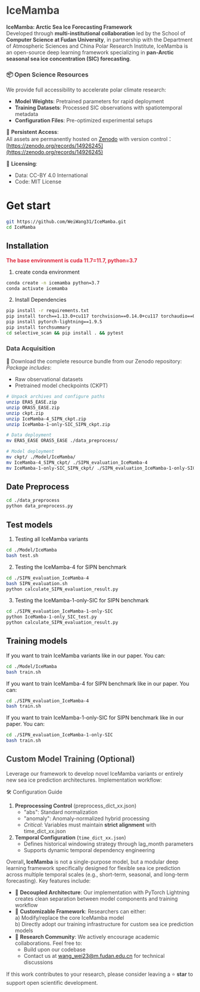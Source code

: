 # <font style="color:rgb(64, 64, 64);">IceMamba</font>
**<font style="color:rgb(64, 64, 64);">IceMamba: Arctic Sea Ice Forecasting Framework</font>**<font style="color:rgb(64, 64, 64);">  
</font><font style="color:rgb(64, 64, 64);">Developed through </font>**<font style="color:rgb(64, 64, 64);">multi-institutional collaboration</font>**<font style="color:rgb(64, 64, 64);"> led by the School of </font>**<font style="color:rgb(64, 64, 64);">Computer Science at Fudan University</font>**<font style="color:rgb(64, 64, 64);">, in partnership with the Department of Atmospheric Sciences and China Polar Research Institute, IceMamba is an open-source deep learning framework specializing in </font>**<font style="color:rgb(64, 64, 64);">pan-Arctic seasonal sea ice concentration (SIC) forecasting</font>**<font style="color:rgb(64, 64, 64);">.</font>

### <font style="color:rgb(64, 64, 64);">📦</font><font style="color:rgb(64, 64, 64);"> Open Science Resources</font>
<font style="color:rgb(64, 64, 64);">We provide full accessibility to accelerate polar climate research:</font>

+ **<font style="color:rgb(64, 64, 64);">Model Weights</font>**<font style="color:rgb(64, 64, 64);">: Pretrained parameters for rapid deployment</font>
+ **<font style="color:rgb(64, 64, 64);">Training Datasets</font>**<font style="color:rgb(64, 64, 64);">: Processed SIC observations with spatiotemporal metadata</font>
+ **<font style="color:rgb(64, 64, 64);">Configuration Files</font>**<font style="color:rgb(64, 64, 64);">: Pre-optimized experimental setups</font>

<font style="color:rgb(64, 64, 64);">🔗</font><font style="color:rgb(64, 64, 64);"> </font>**<font style="color:rgb(64, 64, 64);">Persistent Access</font>**<font style="color:rgb(64, 64, 64);">:  
</font><font style="color:rgb(64, 64, 64);">All assets are permanently hosted on </font>[Zenodo](https://zenodo.org/records/xxxxxx)<font style="color:rgb(64, 64, 64);"> with version control：</font>[https://zenodo.org/records/14926245](https://zenodo.org/records/14926245)

<font style="color:rgb(64, 64, 64);">📜</font><font style="color:rgb(64, 64, 64);"> </font>**<font style="color:rgb(64, 64, 64);">Licensing</font>**<font style="color:rgb(64, 64, 64);">:</font>

+ <font style="color:rgb(64, 64, 64);">Data: CC-BY 4.0 International</font>
+ <font style="color:rgb(64, 64, 64);">Code: MIT License</font>

# Get start
```bash
git https://github.com/WeiWang31/IceMamba.git
cd IceMamba
```

## Installation
**<font style="color:#DF2A3F;">The base environment is cuda 11.7=11.7, python=3.7</font>**

1. create conda environment

```bash
conda create -n icemamba python=3.7
conda activate icemamba
```

2. Install Dependencies

```bash
pip install -r requirements.txt
pip install torch==1.13.0+cu117 torchvision==0.14.0+cu117 torchaudio==0.13.0 --extra-index-url https://download.pytorch.org/whl/cu117
pip install pytorch-lightning==1.9.5
pip install torchsummary
cd selective_scan && pip install . && pytest
```

### <font style="color:rgb(64, 64, 64);">Data Acquisition</font>
<font style="color:rgb(64, 64, 64);">🔗</font><font style="color:rgb(64, 64, 64);"> Download the complete resource bundle from our Zenodo repository:  
</font>_<font style="color:rgb(64, 64, 64);">Package includes</font>_<font style="color:rgb(64, 64, 64);">:</font>

+ <font style="color:rgb(64, 64, 64);">Raw observational datasets</font>
+ <font style="color:rgb(64, 64, 64);">Pretrained model checkpoints (CKPT)</font>

```bash
# Unpack archives and configure paths
unzip ERA5_EASE.zip
unzip ORAS5_EASE.zip
unzip ckpt.zip
unzip IceMamba-4_SIPN_ckpt.zip
unzip IceMamba-1-only-SIC_SIPN_ckpt.zip

# Data deployment
mv ERA5_EASE ORAS5_EASE ./data_preprocess/

# Model deployment
mv ckpt/ ./Model/IceMamba/
mv IceMamba-4_SIPN_ckpt/ ./SIPN_evaluation_IceMamba-4
mv IceMamba-1-only-SIC_SIPN_ckpt/ ./SIPN_evaluation_IceMamba-1-only-SIC
```

## Date Preprocess
```bash
cd ./data_preprocess
python data_preprocess.py
```

## Test models
1. Testing all IceMamba variants

```bash
cd ./Model/IceMamba
bash test.sh
```

2. Testing the IceMamba-4 for SIPN benchmark

```bash
cd ./SIPN_evaluation_IceMamba-4
bash SIPN_evaluation.sh
python calculate_SIPN_evaluation_result.py
```

3. Testing the IceMamba-1-only-SIC for SIPN benchmark

```bash
cd ./SIPN_evaluation_IceMamba-1-only-SIC
python IceMamba-1-only_SIC_test.py
python calculate_SIPN_evaluation_result.py
```

## Training models
If you want to train IceMamba variants like in our paper. You can:

```bash
cd ./Model/IceMamba
bash train.sh
```

If you want to train IceMamba-4 for SIPN benchmark like in our paper. You can:

```bash
cd ./SIPN_evaluation_IceMamba-4
bash train.sh
```

If you want to train IceMamba-1-only-SIC for SIPN benchmark like in our paper. You can:

```bash
cd ./SIPN_evaluation_IceMamba-1-only-SIC
bash train.sh
```

## **<font style="color:rgb(64, 64, 64);">Custom Model Training (Optional)</font>**<font style="color:rgb(64, 64, 64);"></font>
<font style="color:rgb(64, 64, 64);">Leverage our framework to develop novel IceMamba variants or entirely new sea ice prediction architectures. Implementation workflow:</font>

<font style="color:rgb(64, 64, 64);">🛠</font><font style="color:rgb(64, 64, 64);"> Configuration Guide</font>

1. **<font style="color:rgb(64, 64, 64);">Preprocessing Control</font>**<font style="color:rgb(64, 64, 64);"> </font><font style="color:rgb(64, 64, 64);">(</font><font style="color:rgb(64, 64, 64);">preprocess_dict_xx.json</font><font style="color:rgb(64, 64, 64);">)</font>
    - <font style="color:rgb(64, 64, 64);">"abs"</font><font style="color:rgb(64, 64, 64);">: Standard normalization</font>
    - <font style="color:rgb(64, 64, 64);">"anomaly"</font><font style="color:rgb(64, 64, 64);">: Anomaly-normalized hybrid processing</font>
    - _<font style="color:rgb(64, 64, 64);">Critical</font>_<font style="color:rgb(64, 64, 64);">: Variables must maintain</font><font style="color:rgb(64, 64, 64);"> </font>**<font style="color:rgb(64, 64, 64);">strict alignment</font>**<font style="color:rgb(64, 64, 64);"> </font><font style="color:rgb(64, 64, 64);">with</font><font style="color:rgb(64, 64, 64);"> </font><font style="color:rgb(64, 64, 64);">time_dict_xx.json</font>
2. **<font style="color:rgb(64, 64, 64);">Temporal Configuration</font>**<font style="color:rgb(64, 64, 64);"> </font>(`time_dict_xx.json`<font style="color:rgb(64, 64, 64);">)</font>
    - <font style="color:rgb(64, 64, 64);">Defines historical windowing strategy through</font><font style="color:rgb(64, 64, 64);"> </font><font style="color:rgb(64, 64, 64);">lag_month</font><font style="color:rgb(64, 64, 64);"> </font><font style="color:rgb(64, 64, 64);">parameters</font>
    - <font style="color:rgb(64, 64, 64);">Supports dynamic temporal dependency engineering</font>



<font style="color:rgb(64, 64, 64);">Overall</font>**<font style="color:rgb(64, 64, 64);">, IceMamba</font>**<font style="color:rgb(64, 64, 64);"> is not a single-purpose model, but a modular deep learning framework specifically designed for flexible sea ice prediction across multiple temporal scales (e.g., short-term, seasonal, and long-term forecasting). Key features include:</font>

+ <font style="color:rgb(64, 64, 64);">🧩</font><font style="color:rgb(64, 64, 64);"> </font>**<font style="color:rgb(64, 64, 64);">Decoupled Architecture</font>**<font style="color:rgb(64, 64, 64);">: Our implementation with</font><font style="color:rgb(64, 64, 64);"> </font><font style="color:rgb(64, 64, 64);">PyTorch Lightning</font><font style="color:rgb(64, 64, 64);"> </font><font style="color:rgb(64, 64, 64);">creates clean separation between model components and training workflow</font>
+ <font style="color:rgb(64, 64, 64);">🔧</font><font style="color:rgb(64, 64, 64);"> </font>**<font style="color:rgb(64, 64, 64);">Customizable Framework</font>**<font style="color:rgb(64, 64, 64);">: Researchers can either:  
</font><font style="color:rgb(64, 64, 64);">a) Modify/replace the core IceMamba model  
</font><font style="color:rgb(64, 64, 64);">b) Directly adopt our training infrastructure for custom sea ice prediction models</font>
+ <font style="color:rgb(64, 64, 64);">🤝</font><font style="color:rgb(64, 64, 64);"> </font>**<font style="color:rgb(64, 64, 64);">Research Community</font>**<font style="color:rgb(64, 64, 64);">: We actively encourage academic collaborations. Feel free to:</font>
    - <font style="color:rgb(64, 64, 64);">Build upon our codebase</font>
    - <font style="color:rgb(64, 64, 64);">Contact us at</font><font style="color:rgb(64, 64, 64);"> </font>[wang_wei23@m.fudan.edu.cn](mailto:wang_wei23@m.fudan.edu.cn)<font style="color:rgb(64, 64, 64);"> </font><font style="color:rgb(64, 64, 64);">for technical discussions</font>

<font style="color:rgb(64, 64, 64);">If this work contributes to your research, please consider leaving a </font><font style="color:rgb(64, 64, 64);">⭐</font><font style="color:rgb(64, 64, 64);">️ </font>**<font style="color:rgb(64, 64, 64);">star</font>**<font style="color:rgb(64, 64, 64);"> to support open scientific development.</font>

**<font style="color:rgb(64, 64, 64);"></font>**















